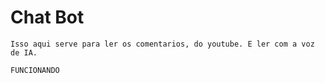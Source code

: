 # Chat Bot
    Isso aqui serve para ler os comentarios, do youtube. E ler com a voz de IA.

    FUNCIONANDO
